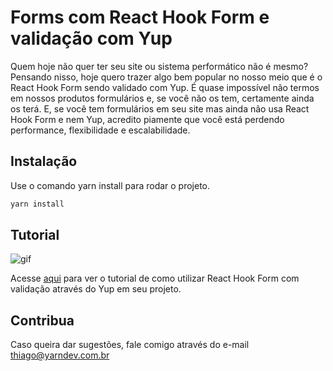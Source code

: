 # Forms com React Hook Form e validação com Yup

Quem hoje não quer ter seu site ou sistema performático não é mesmo? Pensando nisso, hoje quero trazer algo bem popular no nosso meio que é o React Hook Form sendo validado com Yup. É quase impossível não termos em nossos produtos formulários e, se você não os tem, certamente ainda os terá. E, se você tem formulários em seu site mas ainda não usa React Hook Form e nem Yup, acredito piamente que você está perdendo performance, flexibilidade e escalabilidade. 
## Instalação

Use o comando yarn install para rodar o projeto.

```bash
yarn install
```

## Tutorial

![gif](https://strapi-api-portal.s3.amazonaws.com/Clean_Shot_2022_03_19_at_21_09_19_c0d8544079.gif)

Acesse [aqui](https://www.yarndev.com.br/artigos/forms-com-react-hook-form-e-validacao-com-yup) para ver o tutorial de como utilizar React Hook Form com validação através do Yup em seu projeto.

## Contribua

Caso queira dar sugestões, fale comigo através do e-mail thiago@yarndev.com.br
